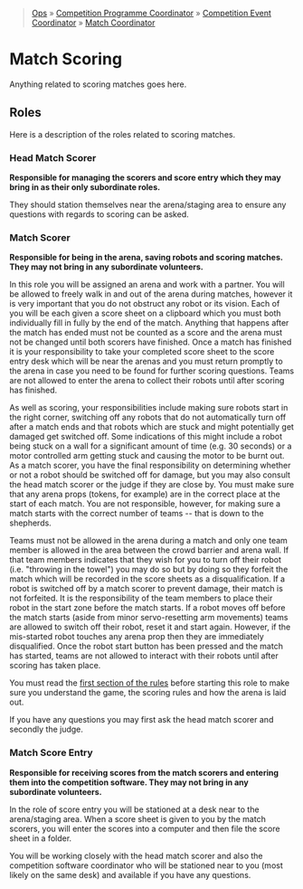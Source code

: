 > [Ops](https://bitbucket.org/srobo/ops-manual/wiki/Home) » [Competition Programme Coordinator](https://bitbucket.org/rspanton/sr-comp-programme/wiki/Home) » [Competition Event Coordinator](https://bitbucket.org/rspanton/sr-event-coord/wiki/Home) » [Match Coordinator](https://github.com/thomasleese/sr-match-coordinator/wiki)

# Match Scoring

Anything related to scoring matches goes here.

## Roles

Here is a description of the roles related to scoring matches.

### Head Match Scorer

**Responsible for managing the scorers and score entry which they may bring in as their only subordinate roles.**

They should station themselves near the arena/staging area to ensure any questions with regards to scoring can be asked.

### Match Scorer

**Responsible for being in the arena, saving robots and scoring matches. They may not bring in any subordinate volunteers.**

In this role you will be assigned an arena and work with a partner. You will be allowed to freely walk in and out of the arena during matches, however it is very important that you do not obstruct any robot or its vision. Each of you will be each given a score sheet on a clipboard which you must both individually fill in fully by the end of the match. Anything that happens after the match has ended must not be counted as a score and the arena must not be changed until both scorers have finished. Once a match has finished it is your responsibility to take your completed score sheet to the score entry desk which will be near the arenas and you must return promptly to the arena in case you need to be found for further scoring questions. Teams are not allowed to enter the arena to collect their robots until after scoring has finished.

As well as scoring, your responsibilities include making sure robots start in the right corner, switching off any robots that do not automatically turn off after a match ends and that robots which are stuck and might potentially get damaged get switched off. Some indications of this might include a robot being stuck on a wall for a significant amount of time (e.g. 30 seconds) or a motor controlled arm getting stuck and causing the motor to be burnt out. As a match scorer, you have the final responsibility on determining whether or not a robot should be switched off for damage, but you may also consult the head match scorer or the judge if they are close by. You must make sure that any arena props (tokens, for example) are in the correct place at the start of each match. You are not responsible, however, for making sure a match starts with the correct number of teams -- that is down to the shepherds.

Teams must not be allowed in the arena during a match and only one team member is allowed in the area between the crowd barrier and arena wall. If that team members indicates that they wish for you to turn off their robot (i.e. "throwing in the towel") you may do so but by doing so they forfeit the match which will be recorded in the score sheets as a disqualification. If a robot is switched off by a match scorer to prevent damage, their match is not forfeited. It is the responsibility of the team members to place their robot in the start zone before the match starts. If a robot moves off before the match starts (aside from minor servo-resetting arm movements) teams are allowed to switch off their robot, reset it and start again. However, if the mis-started robot touches any arena prop then they are immediately disqualified. Once the robot start button has been pressed and the match has started, teams are not allowed to interact with their robots until after scoring has taken place.

You must read the [first section of the rules](https://www.studentrobotics.org/docs/rules/) before starting this role to make sure you understand the game, the scoring rules and how the arena is laid out.

If you have any questions you may first ask the head match scorer and secondly the judge.

### Match Score Entry

**Responsible for receiving scores from the match scorers and entering them into the competition software. They may not bring in any subordinate volunteers.**

In the role of score entry you will be stationed at a desk near to the arena/staging area. When a score sheet is given to you by the match scorers, you will enter the scores into a computer and then file the score sheet in a folder.

You will be working closely with the head match scorer and also the competition software coordinator who will be stationed near to you (most likely on the same desk) and available if you have any questions.